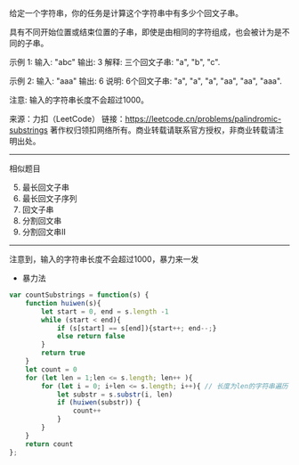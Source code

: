 给定一个字符串，你的任务是计算这个字符串中有多少个回文子串。

具有不同开始位置或结束位置的子串，即使是由相同的字符组成，也会被计为是不同的子串。

示例 1:
输入: "abc"
输出: 3
解释: 三个回文子串: "a", "b", "c".

示例 2:
输入: "aaa"
输出: 6
说明: 6个回文子串: "a", "a", "a", "aa", "aa", "aaa".

注意:
输入的字符串长度不会超过1000。

来源：力扣（LeetCode）
链接：https://leetcode.cn/problems/palindromic-substrings
著作权归领扣网络所有。商业转载请联系官方授权，非商业转载请注明出处。

---

相似题目

5. 最长回文子串
516. 最长回文子序列
647. 回文子串
131. 分割回文串
132. 分割回文串II

---

注意到，输入的字符串长度不会超过1000，暴力来一发

* 暴力法

```javascript
var countSubstrings = function(s) {
	function huiwen(s){
		let start = 0, end = s.length -1
		while (start < end){
			if (s[start] == s[end]){start++; end--;}
            else return false
		}	
		return true
	}
	let count = 0
	for (let len = 1;len <= s.length; len++ ){
		for (let i = 0; i+len <= s.length; i++){ // 长度为len的字符串遍历
			let substr = s.substr(i, len)
			if (huiwen(substr)) {
				count++
			} 
		}
	}
	return count
};
```